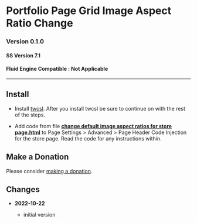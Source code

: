 # Portfolio Page Grid Image Aspect Ratio Change

### Version 0.1.0

#### SS Version 7.1

#### Fluid Engine Compatible : Not Applicable

---

## Install

* Install [twcsl][1]. After you install twcsl be sure to continue on with the
  rest of the steps.
  
* Add code from file **[change default image aspect ratios for store
  page.html][2]** to Page Settings > Advanced > Page Header Code Injection for
  the store page. Read the code for any instructions within.

## Make a Donation

Please consider [making a donation][3].

## Changes

<!-- * **2021-07-01**

  * added code to change read more link
  * use twcsl
  * bumped version to 0.1d2
  -->
* **2022-10-22**

  * initial version

[1]: https://github.com/tomsWebConsulting/twcsl#install-options
[2]: change%20default%20image%20aspect%20ratios%20for%20store%20page.html#L1
[3]: https://github.com/tomsWebConsulting/twcsl#make-a-donation
